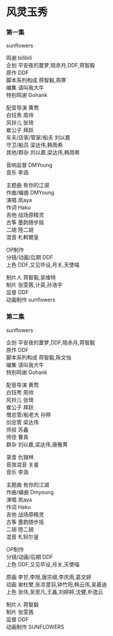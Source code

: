 # 风灵玉秀  
   
### 第一集  
  
sunflowers  
  
鸣谢  bilibili  
企划  平安夜的噩梦,晓赤月,DDF,蒋智毅  
原作  DDF  
脚本系列构成  蒋智毅,燕寒  
编集  请叫我大牛  
特别鸣谢  Gohank  
  
配音导演  黄莺  
白钰秀  周帅  
风铃儿  张琦  
崔公子  拜跃  
车夫/店家/管家/船夫  刘以嘉  
守卫/船员  梁达伟,韩雨希  
其他/群杂  刘以嘉,梁达伟,韩雨希  
  
音响监督  DMYoung  
音乐  李涵  
  
主题曲  有你的江湖  
作曲/编曲  DMYoung  
演唱  岚aya  
作词  Haku  
吉他  战场原精灵  
古筝  墨韵随步摇  
二胡  陸二胡  
混音  札軻爾皇  
  
OP制作  
分镜/动画/后期  DDF  
上色  DDF,又见毕设,月关,天使喵  
  
制片人  蒋智毅,吴维特  
制片  张雯茜,计英,孙浩宇  
监督  DDF  
动画制作  sunflowers  
  
  
  
### 第二集   
  
sunflowers  
  
企划  平安夜的噩梦,DDF,晓赤月,蒋智毅  
原作  DDF  
脚本系列构成  蒋智毅,陈文怡  
编集  请叫我大牛  
特别鸣谢  Gohank  

配音导演  黄莺  
白钰秀  周帅  
风铃儿  张琦  
崔公子  拜跃  
僧总管/船老大  孙晔  
剑总管  梁达伟  
师叔  苏鑫  
师侄  曹真  
群杂  刘以嘉,梁达伟,唐雅菁  

录音  仇锦林  
音效混音  关睿  
音乐  李涵  
   
主题曲  有你的江湖  
作曲/编曲  Dmyoung  
演唱  岚aya  
作词  Haku  
吉他  战场原精灵  
古筝  墨韵随步摇  
二胡  陸二胡  
混音  札轲尔皇  
  
OP制作  
分镜/动画/后期  DDF  
上色  DDF,又见毕设,月关,天使喵  
  
原画  李甘,李旭,唐宗祺,李庆雨,葛文婷  
动画  谢杜樊,张凉澄羽,钟竹阳,韩云伟,吴晨迪  
上色  张伟,吴思凡,王鑫,刘婷婷,沈健,朴逸云  
  
制片人  蒋智毅  
制片  张雯茜  
监督  DDF  
动画制作  SUNFLOWERS